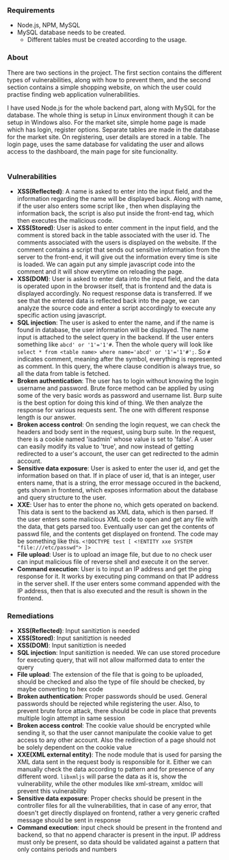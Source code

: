 ### Requirements

- Node.js, NPM, MySQL
- MySQL database needs to be created.
	- Different tables must be created according to the usage.

### About
There are two sections in the project. The first section contains the different types of vulnerabilities, along with how to prevent them, and the second section contains a simple shopping website, on which the user could practise finding web application vulnerabilities.

I have used Node.js for the whole backend part, along with MySQL for the database. The whole thing is setup in Linux environment though it can be setup in Windows also. 
For the market site, simple home page is made which has login, register options. Separate tables are made in the database for the market site. On registering, user details are stored in a table.
The login page, uses the same database for validating the user and allows access to the dashboard, the main page for site funcionality.<br/><br/>


### Vulnerabilities

- **XSS(Reflected)**: A name is asked to enter into the input field, and the information regarding the name will be displayed back. Along with name, if the user also enters some script like <script>alert(10)</script>, then when displaying the information back, the script is also put inside the front-end tag, which then executes the malicious code.
- **XSS(Stored)**: User is asked to enter comment in the input field, and the comment is stored back in the table associated with the user id. The comments associated with the users is displayed on the website. If the comment contains a script that sends out sensitive information from the server to the front-end, it will give out the information every time is site is loaded. We can again put any simple javascript code into the comment and it will show everytime on reloading the page.
- **XSS(DOM)**: User is asked to enter data into the input field, and the data is operated upon in the browser itself, that is frontend and the data is displayed accordingly. No request response data is transferred. If we see that the entered data is reflected back into the page, we can analyze the source code and enter a script accordingly to execute any specific action using javascript.
- **SQL injection**: The user is asked to enter the name, and if the name is found in database, the user information will be displayed. The name input is attached to the select query in the backend. If the user enters something like `abcd' or '1'='1'#`. Then the whole query will look like `select * from <table name> where name='abcd' or '1'='1'#';`. So `#` indicates comment, meaning after the symbol, everything is represented as comment. In this query, the where clause condition is always true, so all the data from table is fetched.
- **Broken authentication**: The user has to login without knowing the login username and password. Brute force method can be applied by using some of the very basic words as password and username list. Burp suite is the best option for doing this kind of thing. We then analyze the response for various requests sent. The one with different response length is our answer.
- **Broken access control**: On sending the login request, we can check the headers and body sent in the request, using burp suite. In the request, there is a cookie named 'isadmin' whose value is set to 'false'. A user can easily modify its value to 'true', and now instead of getting redirected to a user's account, the user can get redirected to the admin account.
- **Sensitive data exposure**: User is asked to enter the user id, and get the information based 	on that. If in place of user id, that is an integer, user enters name, that is a string, the error message occured in the backend, gets shown in frontend, which exposes information about the database and query structure to the user.
- **XXE**: User has to enter the phone no, which gets operated on backend. This data is sent to the backend as XML data, which is then parsed. If the user enters some malicious XML code to open and get any file with the data, that gets parsed too. Eventually user can get the contents of passwd file, and the contents get displayed on frontend. The code may be something like this. `<!DOCTYPE test [ <!ENTITY xxe SYSTEM "file:///etc/passwd"> ]>`
- **File upload**: User is to upload an image file, but due to no check user can input malicious file of reverse shell and execute it on the server.
- **Command execution**: User is to input an IP address and get the ping response for it. It works by executing ping command on that IP address in the server shell. If the user enters some command appended with the IP address, then that is also executed and the result is shown in the frontend.


### Remediations

- __XSS(Reflected)__: Input sanitiztion is needed
- __XSS(Stored)__: Input sanitiztion is needed
- __XSS(DOM)__: Input sanitiztion is needed
- __SQL injection__: Input sanitiztion is needed. We can use stored procedure for executing query, that will not allow malformed data to enter the query
- __File upload__: The extension of the file that is going to be uploaded, should be checked and also the type of file should be checked, by maybe converting to hex code
- __Broken authentication__: Proper passwords should be used. General passwords should be rejected while registering the user. Also, to prevent brute force attack, there should be code in place that prevents multiple login attempt in same session
- __Broken access control__: The cookie value should be encrypted while sending it, so that the user cannot manipulate the cookie value to get access to any other account. Also the redirection of a page should not be solely dependent on the cookie value
- __XXE(XML external entity)__: The node module that is used for parsing the XML data sent in the request body is responsible for it. Either we can manually check the data according to pattern and for presence of any different word. `libxmljs` will parse the data as it is, show the vulnerability, while the other modules like xml-stream, xmldoc will prevent this vulnerability
- __Sensitive data exposure__: Proper checks should be present in the controller files for all the vulnerabilities, that in case of any error, that doesn't get directly displayed on frontend, rather a very generic crafted message should be sent in response
- __Command execution__: input check should be present in the frontend and backend, so that no append character is present in the input. IP address must only be present, so data should be validated against a pattern that only contains periods and numbers

